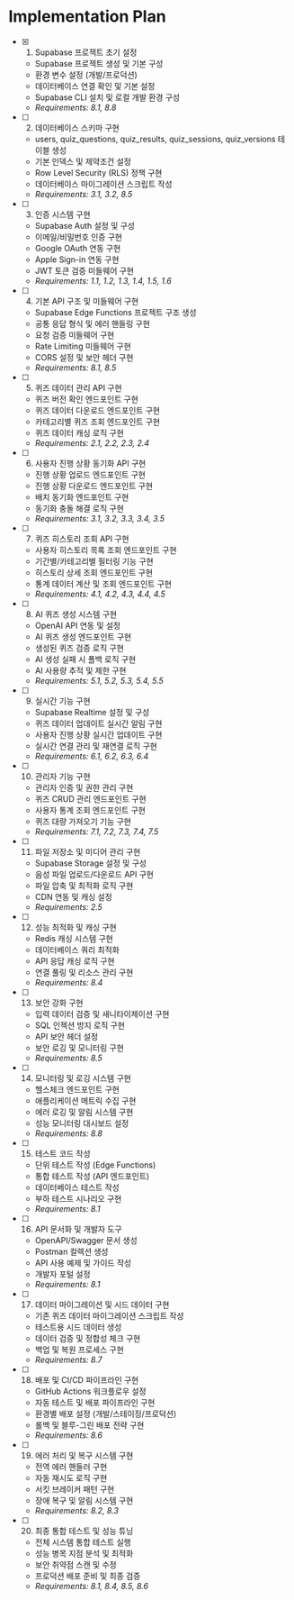 # Implementation Plan

- [x] 1. Supabase 프로젝트 초기 설정
  - Supabase 프로젝트 생성 및 기본 구성
  - 환경 변수 설정 (개발/프로덕션)
  - 데이터베이스 연결 확인 및 기본 설정
  - Supabase CLI 설치 및 로컬 개발 환경 구성
  - _Requirements: 8.1, 8.8_

- [ ] 2. 데이터베이스 스키마 구현
  - users, quiz_questions, quiz_results, quiz_sessions, quiz_versions 테이블 생성
  - 기본 인덱스 및 제약조건 설정
  - Row Level Security (RLS) 정책 구현
  - 데이터베이스 마이그레이션 스크립트 작성
  - _Requirements: 3.1, 3.2, 8.5_

- [ ] 3. 인증 시스템 구현
  - Supabase Auth 설정 및 구성
  - 이메일/비밀번호 인증 구현
  - Google OAuth 연동 구현
  - Apple Sign-in 연동 구현
  - JWT 토큰 검증 미들웨어 구현
  - _Requirements: 1.1, 1.2, 1.3, 1.4, 1.5, 1.6_

- [ ] 4. 기본 API 구조 및 미들웨어 구현
  - Supabase Edge Functions 프로젝트 구조 생성
  - 공통 응답 형식 및 에러 핸들링 구현
  - 요청 검증 미들웨어 구현
  - Rate Limiting 미들웨어 구현
  - CORS 설정 및 보안 헤더 구현
  - _Requirements: 8.1, 8.5_

- [ ] 5. 퀴즈 데이터 관리 API 구현
  - 퀴즈 버전 확인 엔드포인트 구현
  - 퀴즈 데이터 다운로드 엔드포인트 구현
  - 카테고리별 퀴즈 조회 엔드포인트 구현
  - 퀴즈 데이터 캐싱 로직 구현
  - _Requirements: 2.1, 2.2, 2.3, 2.4_

- [ ] 6. 사용자 진행 상황 동기화 API 구현
  - 진행 상황 업로드 엔드포인트 구현
  - 진행 상황 다운로드 엔드포인트 구현
  - 배치 동기화 엔드포인트 구현
  - 동기화 충돌 해결 로직 구현
  - _Requirements: 3.1, 3.2, 3.3, 3.4, 3.5_

- [ ] 7. 퀴즈 히스토리 조회 API 구현
  - 사용자 히스토리 목록 조회 엔드포인트 구현
  - 기간별/카테고리별 필터링 기능 구현
  - 히스토리 상세 조회 엔드포인트 구현
  - 통계 데이터 계산 및 조회 엔드포인트 구현
  - _Requirements: 4.1, 4.2, 4.3, 4.4, 4.5_

- [ ] 8. AI 퀴즈 생성 시스템 구현
  - OpenAI API 연동 및 설정
  - AI 퀴즈 생성 엔드포인트 구현
  - 생성된 퀴즈 검증 로직 구현
  - AI 생성 실패 시 폴백 로직 구현
  - AI 사용량 추적 및 제한 구현
  - _Requirements: 5.1, 5.2, 5.3, 5.4, 5.5_

- [ ] 9. 실시간 기능 구현
  - Supabase Realtime 설정 및 구성
  - 퀴즈 데이터 업데이트 실시간 알림 구현
  - 사용자 진행 상황 실시간 업데이트 구현
  - 실시간 연결 관리 및 재연결 로직 구현
  - _Requirements: 6.1, 6.2, 6.3, 6.4_

- [ ] 10. 관리자 기능 구현
  - 관리자 인증 및 권한 관리 구현
  - 퀴즈 CRUD 관리 엔드포인트 구현
  - 사용자 통계 조회 엔드포인트 구현
  - 퀴즈 대량 가져오기 기능 구현
  - _Requirements: 7.1, 7.2, 7.3, 7.4, 7.5_

- [ ] 11. 파일 저장소 및 미디어 관리 구현
  - Supabase Storage 설정 및 구성
  - 음성 파일 업로드/다운로드 API 구현
  - 파일 압축 및 최적화 로직 구현
  - CDN 연동 및 캐싱 설정
  - _Requirements: 2.5_

- [ ] 12. 성능 최적화 및 캐싱 구현
  - Redis 캐싱 시스템 구현
  - 데이터베이스 쿼리 최적화
  - API 응답 캐싱 로직 구현
  - 연결 풀링 및 리소스 관리 구현
  - _Requirements: 8.4_

- [ ] 13. 보안 강화 구현
  - 입력 데이터 검증 및 새니타이제이션 구현
  - SQL 인젝션 방지 로직 구현
  - API 보안 헤더 설정
  - 보안 로깅 및 모니터링 구현
  - _Requirements: 8.5_

- [ ] 14. 모니터링 및 로깅 시스템 구현
  - 헬스체크 엔드포인트 구현
  - 애플리케이션 메트릭 수집 구현
  - 에러 로깅 및 알림 시스템 구현
  - 성능 모니터링 대시보드 설정
  - _Requirements: 8.8_

- [ ] 15. 테스트 코드 작성
  - 단위 테스트 작성 (Edge Functions)
  - 통합 테스트 작성 (API 엔드포인트)
  - 데이터베이스 테스트 작성
  - 부하 테스트 시나리오 구현
  - _Requirements: 8.1_

- [ ] 16. API 문서화 및 개발자 도구
  - OpenAPI/Swagger 문서 생성
  - Postman 컬렉션 생성
  - API 사용 예제 및 가이드 작성
  - 개발자 포털 설정
  - _Requirements: 8.1_

- [ ] 17. 데이터 마이그레이션 및 시드 데이터 구현
  - 기존 퀴즈 데이터 마이그레이션 스크립트 작성
  - 테스트용 시드 데이터 생성
  - 데이터 검증 및 정합성 체크 구현
  - 백업 및 복원 프로세스 구현
  - _Requirements: 8.7_

- [ ] 18. 배포 및 CI/CD 파이프라인 구현
  - GitHub Actions 워크플로우 설정
  - 자동 테스트 및 배포 파이프라인 구현
  - 환경별 배포 설정 (개발/스테이징/프로덕션)
  - 롤백 및 블루-그린 배포 전략 구현
  - _Requirements: 8.6_

- [ ] 19. 에러 처리 및 복구 시스템 구현
  - 전역 에러 핸들러 구현
  - 자동 재시도 로직 구현
  - 서킷 브레이커 패턴 구현
  - 장애 복구 및 알림 시스템 구현
  - _Requirements: 8.2, 8.3_

- [ ] 20. 최종 통합 테스트 및 성능 튜닝
  - 전체 시스템 통합 테스트 실행
  - 성능 병목 지점 분석 및 최적화
  - 보안 취약점 스캔 및 수정
  - 프로덕션 배포 준비 및 최종 검증
  - _Requirements: 8.1, 8.4, 8.5, 8.6_